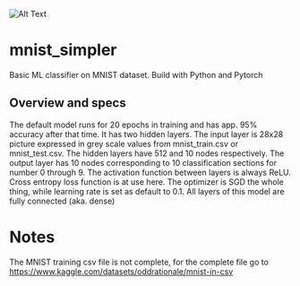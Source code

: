 ![Alt Text](https://cainvas-static.s3.amazonaws.com/media/user_data/cainvas-admin/mnist_keras.gif)

# mnist_simpler
Basic ML classifier on MNIST dataset. Build with Python and Pytorch

## Overview and specs
The default model runs for 20 epochs in training and has app. 95% accuracy after that time. It has two hidden layers. The input layer is 28x28 picture expressed in grey scale values from mnist_train.csv or mnist_test.csv. The hidden layers have 512 and 10 nodes respectively. The output layer has 10 nodes corresponding to 10 classification sections for number 0 through 9. The activation function between layers is always ReLU. Cross entropy loss function is at use here. The optimizer is SGD the whole thing, while learning rate is set as default to 0.1. All layers of this model are fully connected (aka. dense)

# Notes
The MNIST training csv file is not complete, for the complete file go to https://www.kaggle.com/datasets/oddrationale/mnist-in-csv
